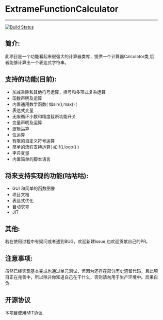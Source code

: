 # ExtrameFunctionCalculator

-------

[![Build Status](https://travis-ci.org/[MikiraSora]/[ExtrameFunctionCalculator].png)](https://travis-ci.org/[MikiraSora]/[ExtrameFunctionCalculator])

## 简介:
此项目是一个功能看起来很强大的计算器类库，提供一个计算器Calculator类,后者能够计算出一个表达式字符串。

## 支持的功能(目前):
* 加减乘除和其他符号运算，括号和多项式复杂运算
* 函数声明及运算
* 内置通用数学函数( 如sin(),max() )
* 表达式变量
* 无限循环小数和精度截断功能开关
* 变量声明及运算
* 逻辑运算
* 位运算
* 有限的自定义符号运算
* 简单的流程支持运算( 如if(),loop() )
* 字典变量
* 内置简单的脚本语言

## 将来支持实现的功能(咕咕咕):
* GUI 和简单的函数图像
* 项目文档
* 表达式优化
* 自动求导
* JIT

## 其他:
若在使用过程中有疑问或者遇到BUG，欢迎新建issue,也欢迎贡献自己的PR。

## 注意事项:
虽然已经实现基本完成也通过单元测试，但因为还存在部分历史遗留代码，且此项目正在完善中，所以除非你知道自己在干什么，否则请勿用于生产环境中。后果自负.<br>

## 开源协议
本项目使用MIT协议.